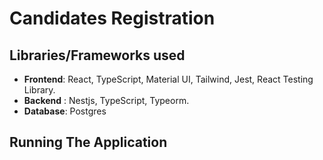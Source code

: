 # Candidates Registration

## Libraries/Frameworks used

- **Frontend**: React, TypeScript, Material UI, Tailwind, Jest, React Testing Library.
- **Backend** : Nestjs, TypeScript, Typeorm.
- **Database**: Postgres

## Running The Application